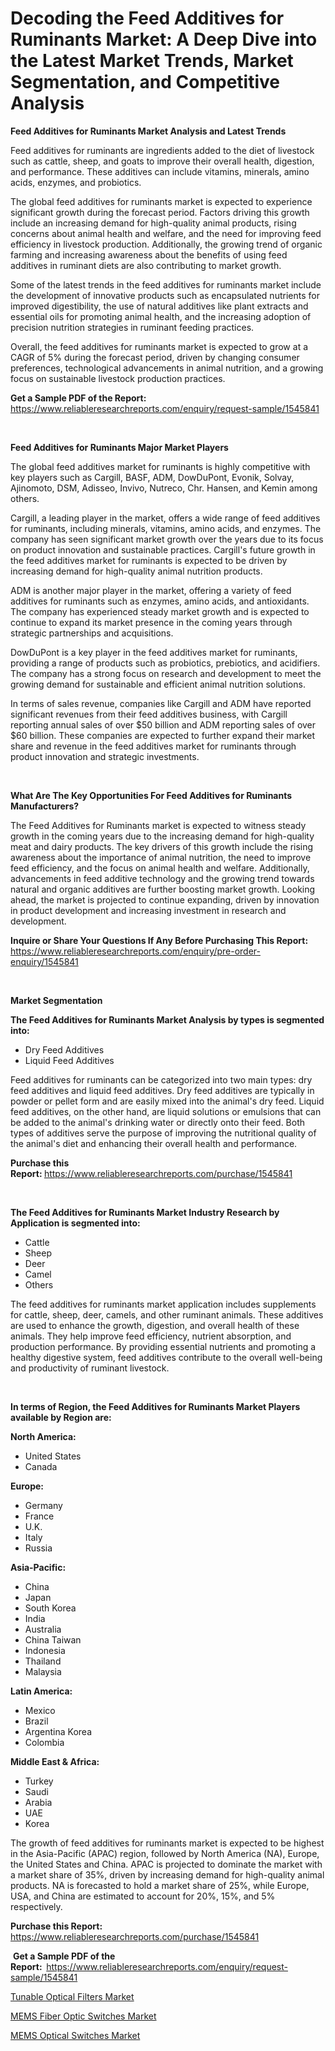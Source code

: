 <p><h1>Decoding the Feed Additives for Ruminants Market: A Deep Dive into the Latest Market Trends, Market Segmentation, and Competitive Analysis</h1></p><p><strong>Feed Additives for Ruminants Market Analysis and Latest Trends</strong></p>
<p><p>Feed additives for ruminants are ingredients added to the diet of livestock such as cattle, sheep, and goats to improve their overall health, digestion, and performance. These additives can include vitamins, minerals, amino acids, enzymes, and probiotics.</p><p>The global feed additives for ruminants market is expected to experience significant growth during the forecast period. Factors driving this growth include an increasing demand for high-quality animal products, rising concerns about animal health and welfare, and the need for improving feed efficiency in livestock production. Additionally, the growing trend of organic farming and increasing awareness about the benefits of using feed additives in ruminant diets are also contributing to market growth.</p><p>Some of the latest trends in the feed additives for ruminants market include the development of innovative products such as encapsulated nutrients for improved digestibility, the use of natural additives like plant extracts and essential oils for promoting animal health, and the increasing adoption of precision nutrition strategies in ruminant feeding practices.</p><p>Overall, the feed additives for ruminants market is expected to grow at a CAGR of 5% during the forecast period, driven by changing consumer preferences, technological advancements in animal nutrition, and a growing focus on sustainable livestock production practices.</p></p>
<p><strong>Get a Sample PDF of the Report:&nbsp;</strong> <a href="https://www.reliableresearchreports.com/enquiry/request-sample/1545841">https://www.reliableresearchreports.com/enquiry/request-sample/1545841</a></p>
<p>&nbsp;</p>
<p><strong>Feed Additives for Ruminants Major Market Players</strong></p>
<p><p>The global feed additives market for ruminants is highly competitive with key players such as Cargill, BASF, ADM, DowDuPont, Evonik, Solvay, Ajinomoto, DSM, Adisseo, Invivo, Nutreco, Chr. Hansen, and Kemin among others.</p><p>Cargill, a leading player in the market, offers a wide range of feed additives for ruminants, including minerals, vitamins, amino acids, and enzymes. The company has seen significant market growth over the years due to its focus on product innovation and sustainable practices. Cargill's future growth in the feed additives market for ruminants is expected to be driven by increasing demand for high-quality animal nutrition products.</p><p>ADM is another major player in the market, offering a variety of feed additives for ruminants such as enzymes, amino acids, and antioxidants. The company has experienced steady market growth and is expected to continue to expand its market presence in the coming years through strategic partnerships and acquisitions.</p><p>DowDuPont is a key player in the feed additives market for ruminants, providing a range of products such as probiotics, prebiotics, and acidifiers. The company has a strong focus on research and development to meet the growing demand for sustainable and efficient animal nutrition solutions.</p><p>In terms of sales revenue, companies like Cargill and ADM have reported significant revenues from their feed additives business, with Cargill reporting annual sales of over $50 billion and ADM reporting sales of over $60 billion. These companies are expected to further expand their market share and revenue in the feed additives market for ruminants through product innovation and strategic investments.</p></p>
<p>&nbsp;</p>
<p><strong>What Are The Key Opportunities For Feed Additives for Ruminants Manufacturers?</strong></p>
<p><p>The Feed Additives for Ruminants market is expected to witness steady growth in the coming years due to the increasing demand for high-quality meat and dairy products. The key drivers of this growth include the rising awareness about the importance of animal nutrition, the need to improve feed efficiency, and the focus on animal health and welfare. Additionally, advancements in feed additive technology and the growing trend towards natural and organic additives are further boosting market growth. Looking ahead, the market is projected to continue expanding, driven by innovation in product development and increasing investment in research and development.</p></p>
<p><strong>Inquire or Share Your Questions If Any Before Purchasing This Report:</strong> <a href="https://www.reliableresearchreports.com/enquiry/pre-order-enquiry/1545841">https://www.reliableresearchreports.com/enquiry/pre-order-enquiry/1545841</a></p>
<p>&nbsp;</p>
<p><strong>Market Segmentation</strong></p>
<p><strong>The Feed Additives for Ruminants Market Analysis by types is segmented into:</strong></p>
<p><ul><li>Dry Feed Additives</li><li>Liquid Feed Additives</li></ul></p>
<p><p>Feed additives for ruminants can be categorized into two main types: dry feed additives and liquid feed additives. Dry feed additives are typically in powder or pellet form and are easily mixed into the animal's dry feed. Liquid feed additives, on the other hand, are liquid solutions or emulsions that can be added to the animal's drinking water or directly onto their feed. Both types of additives serve the purpose of improving the nutritional quality of the animal's diet and enhancing their overall health and performance.</p></p>
<p><strong>Purchase this Report:&nbsp;</strong><a href="https://www.reliableresearchreports.com/purchase/1545841">https://www.reliableresearchreports.com/purchase/1545841</a></p>
<p>&nbsp;</p>
<p><strong>The Feed Additives for Ruminants Market Industry Research by Application is segmented into:</strong></p>
<p><ul><li>Cattle</li><li>Sheep</li><li>Deer</li><li>Camel</li><li>Others</li></ul></p>
<p><p>The feed additives for ruminants market application includes supplements for cattle, sheep, deer, camels, and other ruminant animals. These additives are used to enhance the growth, digestion, and overall health of these animals. They help improve feed efficiency, nutrient absorption, and production performance. By providing essential nutrients and promoting a healthy digestive system, feed additives contribute to the overall well-being and productivity of ruminant livestock.</p></p>
<p>&nbsp;</p>
<p><strong>In terms of Region, the Feed Additives for Ruminants Market Players available by Region are:</strong></p>
<p>
    <p> <strong> North America: </strong>
        <ul>
            <li>United States</li>
            <li>Canada</li>
        </ul>
        </p> 
    <p> <strong> Europe: </strong>
        <ul>
            <li>Germany</li>
            <li>France</li>
            <li>U.K.</li>
            <li>Italy</li>
            <li>Russia</li>
        </ul>
        </p> 
    <p> <strong> Asia-Pacific: </strong>
        <ul>
            <li>China</li>
            <li>Japan</li>
            <li>South Korea</li>
            <li>India</li>
            <li>Australia</li>
            <li>China Taiwan</li>
            <li>Indonesia</li>
            <li>Thailand</li>
            <li>Malaysia</li>
        </ul>
        </p> 
    <p> <strong> Latin America: </strong>
        <ul>
            <li>Mexico</li>
            <li>Brazil</li>
            <li>Argentina Korea</li>
            <li>Colombia</li>
        </ul>
        </p> 
    <p> <strong> Middle East & Africa: </strong>
        <ul>
            <li>Turkey</li>
            <li>Saudi</li>
            <li>Arabia</li>
            <li>UAE</li>
            <li>Korea</li>
        </ul>
    </p>
    </p>
<p><p>The growth of feed additives for ruminants market is expected to be highest in the Asia-Pacific (APAC) region, followed by North America (NA), Europe, the United States and China. APAC is projected to dominate the market with a market share of 35%, driven by increasing demand for high-quality animal products. NA is forecasted to hold a market share of 25%, while Europe, USA, and China are estimated to account for 20%, 15%, and 5% respectively.</p></p>
<p><strong>Purchase this Report: </strong><a href="https://www.reliableresearchreports.com/purchase/1545841">https://www.reliableresearchreports.com/purchase/1545841</a></p>
<p>&nbsp;<strong>Get a Sample PDF of the Report:&nbsp;&nbsp;</strong><a href="https://www.reliableresearchreports.com/enquiry/request-sample/1545841">https://www.reliableresearchreports.com/enquiry/request-sample/1545841</a></p>
<p><strong></strong></p>
<p><p><a href="https://view.publitas.com/reportprime-1/tunable-optical-filters-market-size-market-trends-and-growth-outlook-forecasted-for-period-from-2023-to-2030/">Tunable Optical Filters Market</a></p><p><a href="https://view.publitas.com/reportprime-1/mems-fiber-optic-switches-market-provides-detailed-segmentation-of-this-market-based-on-type-application-and-region-and-forecast-for-the-period-from-2023-2030/">MEMS Fiber Optic Switches Market</a></p><p><a href="https://view.publitas.com/reportprime-1/mems-optical-switches-market-insights-market-players-and-forecast-till-2030/">MEMS Optical Switches Market</a></p></p>